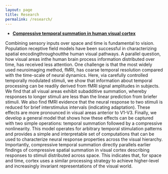 ```yaml
---
layout: page
title: Research
permalink: /research/
---
```


* [**Compressive temporal summation in human visual cortex**](https://www.jneurosci.org/content/jneuro/38/3/691.full.pdf)

Combining sensory inputs over space and time is fundamental to vision. Population receptive field models have been successful in characterizing spatial encodingthroughoutthe human visual pathways. A parallel question, how visual areas inthe human brain process information distributed over time, has received less attention. One challenge is that the most widely used neuroimaging method, fMRI, has coarse temporal resolution compared with the time-scale of neural dynamics. Here, via carefully controlled temporally modulated stimuli, we show that information about temporal processing can be readily derived from fMRI signal amplitudes in subjects. We find that all visual areas exhibit subadditive summation, whereby responses to longer stimuli are less than the linear prediction from briefer stimuli. We also find fMRI evidence that the neural response to two stimuli is reduced for brief interstimulus intervals (indicating adaptation). These effects are more pronounced in visual areas anterior to V1-V3. Finally, we develop a general model that shows how these effects can be captured with two simple operations: temporal summation followed by a compressive nonlinearity. This model operates for arbitrary temporal stimulation patterns and provides a simple and interpretable set of computations that can be used to characterize neural response properties across the visual hierarchy. Importantly, compressive temporal summation directly parallels earlier findings of compressive spatial summation in visual cortex describing responses to stimuli distributed across space. This indicates that, for space and time, cortex uses a similar processing strategy to achieve higher-level and increasingly invariant representations of the visual world.
